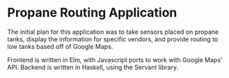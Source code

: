 # Propane Routing Application

The initial plan for this application was to take sensors placed on propane
tanks, display the information for specific vendors, and provide routing to low
tanks based off of Google Maps.

Frontend is written in Elm, with Javascript ports to work with Google Maps' API.
Backend is written in Haskell, using the Servant library.
